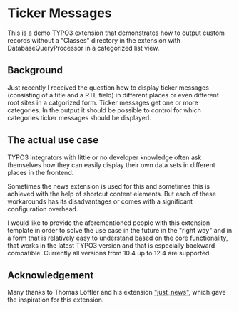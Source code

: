 # Ticker Messages
This is a demo TYPO3 extension that demonstrates how to output custom records without a "Classes" directory in the extension with DatabaseQueryProcessor in a categorized list view.

## Background
Just recently I received the question how to display ticker messages (consisting of a title and a RTE field) in different places or even different root sites in a catgorized form. Ticker messages get one or more categories. In the output it should be possible to control for which categories ticker messages should be displayed.

## The actual use case
TYPO3 integrators with little or no developer knowledge often ask themselves how they can easily display their own data sets in different places in the frontend.

Sometimes the news extension is used for this and sometimes this is achieved with the help of shortcut content elements. But each of these workarounds has its disadvantages or comes with a significant configuration overhead.

I would like to provide the aforementioned people with this extension template in order to solve the use case in the future in the "right way" and in a form that is relatively easy to understand based on the core functionality, that works in the latest TYPO3 version and that is especially backward compatible. Currently all versions from 10.4 up to 12.4 are supported.

## Acknowledgement
Many thanks to Thomas Löffler and his extension ["just_news"](https://extensions.typo3.org/extension/just_news), which gave the inspiration for this extension.
